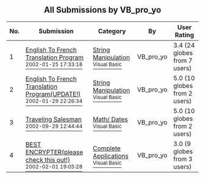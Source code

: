 ﻿<div align="center">

## All Submissions by VB\_pro\_yo

</div>

No.  | Submission | Category | By   | User Rating
---- | ---------- | -------- | ---- | -----------
1 | [English To French Translation Program<br /><sup>2002-01-25 17:33:18</sup>](https://github.com/Planet-Source-Code/vb-pro-yo-english-to-french-translation-program__1-31189) | [String Manipulation<br /><sup>Visual Basic</sup>](../ByCategory/string-manipulation__1-5.md) | VB\_pro\_yo | 3.4 (24 globes from 7 users)
2 | [English To French Translation Program\(UPDATE\!\)<br /><sup>2002-01-29 22:26:34</sup>](https://github.com/Planet-Source-Code/vb-pro-yo-english-to-french-translation-program-update__1-31356) | [String Manipulation<br /><sup>Visual Basic</sup>](../ByCategory/string-manipulation__1-5.md) | VB\_pro\_yo | 5.0 (10 globes from 2 users)
3 | [Traveling Salesman<br /><sup>2002-09-29 12:44:44</sup>](https://github.com/Planet-Source-Code/vb-pro-yo-traveling-salesman__1-39370) | [Math/ Dates<br /><sup>Visual Basic</sup>](../ByCategory/math-dates__1-37.md) | VB\_pro\_yo | 5.0 (10 globes from 2 users)
4 | [BEST ENCRYPTER\(please check this out\!\)<br /><sup>2002-02-01 19:05:28</sup>](https://github.com/Planet-Source-Code/vb-pro-yo-best-encrypter-please-check-this-out__1-31398) | [Complete Applications<br /><sup>Visual Basic</sup>](../ByCategory/complete-applications__1-27.md) | VB\_pro\_yo | 3.0 (9 globes from 3 users)
